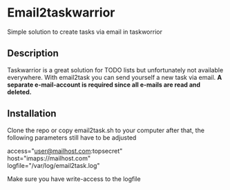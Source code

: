 # Email2taskwarrior
Simple solution to create tasks via email in taskworrior

## Description
Taskwarrior is a great solution for TODO lists but unfortunately not available everywhere.
With email2task you can send yourself a new task via email. **A separate e-mail-account is required since all e-mails are read and deleted.**

## Installation
Clone the repo or copy email2task.sh to your computer
after that, the following parameters still have to be adjusted

access="user@mailhost.com:topsecret"  
host="imaps://mailhost.com"  
logfile="/var/log/email2task.log"   

Make sure you have write-access to the logfile
